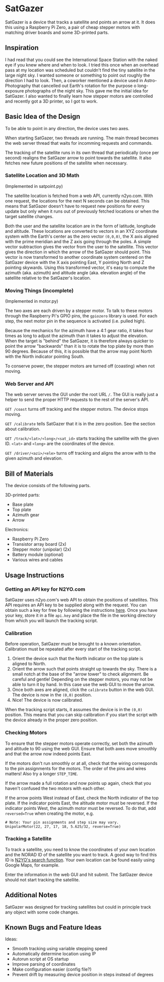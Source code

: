 # SatGazer

SatGazer is a device that tracks a satellite and points an arrow at it.
It does this using a Raspberry Pi Zero, a pair of cheap stepper motors with matching driver boards and some 3D-printed parts.

## Inspiration

I had read that you could see the International Space Station with the naked eye if you knew where and when to look.
I tried this once when an overhead pass at my location was scheduled but couldn't find the tiny satellite in the large night sky.
I wanted someone or something to point out roughly the direction I had to look.
Then, a coworker mentioned a device used in Astro-Photography that cancelled out Earth's rotation for the purpose o long-exposure photographs of the night sky.
This gave me the initial idea for SatGazer.
I also wanted to finally learn how stepper motors are controlled and recently got a 3D printer, so I got to work.

## Basic Idea of the Design

To be able to point in any direction, the device uses two axes.

When starting SatGazer, two threads are running.
The main thread becomes the web server thread that waits for incomming requests and commands.

The tracking of the satellite runs in its own thread that periodically (once per second) realigns the SatGazer arrow to point towards the satellite.
It also fetches new future positions of the satellite when necessary.

### Satellite Location and 3D Math

(Implemented in satpoint.py)

The satellite location is fetched from a web API, currently n2yo.com.
With one request, the locations for the next N seconds can be obtained.
This means that SatGazer doesn't have to request new positions for every update but only when it runs out of previously fetched locations or when the target satellite changes.

Both the user and the satellite location are in the form of latitude, longitude and altitude.
These locations are converted to vectors in an XYZ coordinate system with the Earth's center as the zero vector `(0,0,0)`, the X axis aligned with the prime meridian and the Z axis going through the poles.
A simple vector subtraction gives the vector from the user to the satellite.
This vector gives the direction in which the arrow of the SatGazer should point.
This vector is now transformed to another coordinate system centered on the SatGazer device with the X axis pointing East, Y pointing North and Z pointing skywards.
Using this transformed vector, it's easy to compute the azimuth (aka. azimuth) and altitude angle (aka. elevation angle) of the satellite relative to the SatGazer's location.

### Moving Things (incomplete)

(Implemented in motor.py)

The two axes are each driven by a stepper motor.
To talk to these motors through the Raspberry Pi's GPIO pins, the `gpiozero` library is used.
For each step, the next motor pin in the sequence is activated (i.e. pulled high).

Because the mechanics for the azimuth have a 4:1 gear ratio, it takes four times as long to adjust the azimuth than it takes to adjust the elevation.
When the target is "behind" the SatGazer, it is therefore always quicker to point the arrow "backwards" than it is to rotate the top plate by more than 90 degrees.
Because of this, it is possible that the arrow may point North with the North indicator pointing South.

To conserve power, the stepper motors are turned off (coasting) when not moving.

### Web Server and API

The web server serves the GUI under the root URL `/`.
The GUI is really just a helper to send the proper HTTP requests to the rest of the server's API.

`GET /coast` turns off tracking and the stepper motors. The device stops moving.

`GET /calibrate` tells SatGazer that it is in the zero position. See the section about calibration.

`GET /track/<lat>/<long>/<sat_id>` starts tracking the satellite with the given ID. `<lat>` and `<long>` are the coordinates of the device.

`GET /driver/<azi>/<ele>` turns off tracking and aligns the arrow with to the given azimuth and elevation.

## Bill of Materials

The device consists of the following parts.

3D-printed parts:
- Base plate
- Top plate
- Azimuth gear
- Arrow

Electronics:
- Raspberry Pi Zero
- Transistor array board (2x)
- Stepper motor (unipolar) (2x)
- Battery module (optional)
- Various wires and cables

## Usage Instructions

### Getting an API key for N2YO.com

SatGazer uses n2yo.com's web API to obtain the positions of satellites.
This API requires an API key to be supplied along with the request.
You can obtain such a key for free by following the instructions [here](https://n2yo.com/api/).
Once you have your key, store it in a file `api.key` and place the file in the working directory from which you will launch the tracking script.

### Calibration

Before operation, SatGazer must be brought to a known orientation.
Calibration must be repeated after every start of the tracking script.

1. Orient the device such that the North indicator on the top plate is aligned to North.
2. Orient the arrow such that points straight up towards the sky. 
There is a small notch at the base of the "arrow tower" to check alignment.
Be careful and gentle!
Depending on the stepper motors, you may not be able to turn it by hand. 
In this case use the web GUI to move the arrow.
3. Once both axes are aligned, click the `calibrate` button in the web GUI.
The device is now in the `(0,0)` position.
4. Nice! The device is now calibrated.

When the tracking script starts, it assumes the device is in the `(0,0)` position.
This means that you can skip calibration if you start the script with the device already in the proper zero position.

### Checking Motors

To ensure that the stepper motors operate correctly, set both the azimuth and altitude to 90 using the web GUI.
Ensure that both axes move smoothly and that the arrow now indeed points East.

If the motors don't run smoothly or at all, check that the wiring corresponds to the pin assignments for the motors.
The order of the pins and wires matters! Also try a longer `STEP_TIME`.

If the arrow made a full rotation and now points up again, check that you haven't confused the two motors with each other.

If the arrow points West instead of East, check the North indicator of the top plate.
If the indicator points East, the altitude motor must be reversed.
If the indicator points West, the azimuth motor must be reversed.
To do that, add `reversed=True` when creating the motor, e.g.

```
# Note: Your pin assignments and step size may vary.
UnipolarMotor(22, 27, 17, 18, 5.625/32, reverse=True)
```

### Tracking a Satellite

To track a satellite, you need to know the coordinates of your own location and the NORAD ID of the satellite you want to track.
A good way to find this ID is [N2YO's search function](https://n2yo.com/database/).
Your own location can be found easily using Google Maps, for example.

Enter the information in the web GUI and hit submit.
The SatGazer device should not start tracking the satellite.

## Additional Notes

SatGazer was designed for tracking satellites but could in principle track any object with some code changes.

## Known Bugs and Feature Ideas

Ideas:
- Smooth tracking using variable stepping speed
- Automatically determine location using IP
- Autorun script at OS startup
- Improve parsing of coordinates
- Make configuration easier (config file?)
- Prevent drift by measuring device position in steps instead of degrees